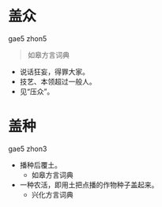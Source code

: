 # 盖众
gae5 zhon5
> 如皋方言词典
- 说话狂妄，得罪大家。
- 技艺、本领超过一般人。
- 见“压众”。

# 盖种
gae5 zhon3
+ 播种后覆土。
  * 如皋方言词典
+ 一种农活，即用土把点播的作物种子盖起来。
  * 兴化方言词典
